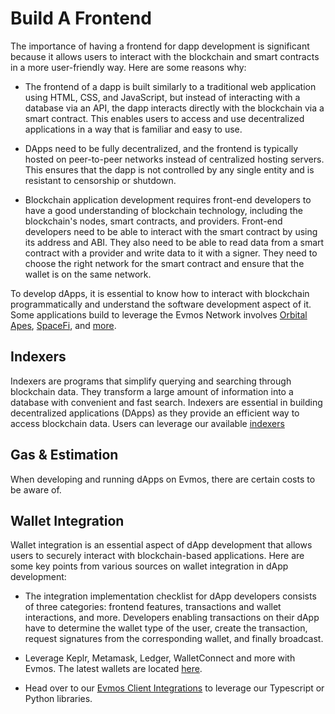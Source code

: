 # Build A Frontend

The importance of having a frontend for dapp development is significant because it allows users to interact with the
blockchain and smart contracts in a more user-friendly way. Here are some reasons why:

- The frontend of a dapp is built similarly to a traditional web application using HTML, CSS, and JavaScript, but
instead of interacting with a database via an API, the dapp interacts directly with the blockchain via a smart contract.
This enables users to access and use decentralized applications in a way that is familiar and easy to use.

- DApps need to be fully decentralized, and the frontend is typically hosted on peer-to-peer networks instead of
centralized hosting servers. This ensures that the dapp is not controlled by any single entity and is resistant to
censorship or shutdown.

- Blockchain application development requires front-end developers to have a good understanding of blockchain technology,
including the blockchain's nodes, smart contracts, and providers. Front-end developers need to be able to interact with
the smart contract by using its address and ABI. They also need to be able to read data from a smart contract with a
provider and write data to it with a signer. They need to choose the right network for the smart contract and ensure
that the wallet is on the same network.

 To develop dApps, it is essential to know how to interact with blockchain programmatically and understand the software
development aspect of it. Some applications build to leverage the Evmos Network involves
[Orbital Apes](https://www.orbitalapes.com), [SpaceFi](https://app.spacefi.io/#/home), and [more](https://evmos.org/ecosystem).

## Indexers

Indexers are programs that simplify querying and searching through blockchain data. They transform a large amount of
information into a database with convenient and fast search. Indexers are essential in building decentralized applications
(DApps) as they provide an efficient way to access blockchain data. Users can leverage our available [indexers](./../../tools/indexers)

## Gas & Estimation

When developing and running dApps on Evmos, there are certain costs to be aware of. 

## Wallet Integration

Wallet integration is an essential aspect of dApp development that allows users to securely interact with blockchain-based
applications. Here are some key points from various sources on wallet integration in dApp development:

- The integration implementation checklist for dApp developers consists of three categories: frontend features, 
transactions and wallet interactions, and more. Developers enabling transactions on their dApp have to determine 
the wallet type of the user, create the transaction, request signatures from the corresponding wallet, and finally broadcast.

- Leverage Keplr, Metamask, Ledger, WalletConnect and more with Evmos. The latest wallets are located [here](./../../../use/connect-your-wallet).

- Head over to our [Evmos Client Integrations](./../../tools/client-integrations) to leverage our Typescript or Python libraries.